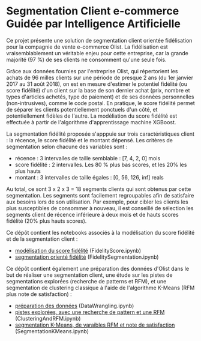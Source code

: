 # Segmentation Client e-commerce Guidée par Intelligence Artificielle

Ce projet présente une solution de segmentation client orientée fidélisation pour la compagnie de vente e-commerce Olist. La fidélisation est vraisemblablement un véritable enjeu pour cette entreprise, car la grande majorité (97 %) de ses clients ne consomment qu'une seule fois.

Grâce aux données fournies par l'entreprise Olist, qui répertorient les achats de 96 milles clients sur une période de presque 2 ans (du 1er janvier 2017 au 31 août 2018), on est en mesure d'estimer le potentiel fidélité (ou score fidélité) d'un client sur la base de son dernier achat (prix, nombre et types d'articles achetés, type de paiement) et de ses données personnelles (non-intrusives), comme le code postal. En pratique, le score fidélité permet de séparer les clients potentiellement ponctuels d'un côté, et potentiellement fidèles de l'autre. La modéliation du score fidélité est effectuée à partir de l'algorithme d'apprentissage machine XGBoost.

La segmentation fidélité proposée s'apppuie sur trois caractéristiques client : la récence, le score fidélité et le montant dépensé. Les critères de segmentation selon chacune des variables sont :
- récence : 3 intervalles de taille semblable : [7, 4, 2, 0] mois
- score fidélité : 2 intervalles. Les 80 % plus bas scores, et les 20% les plus hauts
- montant : 3 intervalles de taille égales : [0, 56, 126, inf] reals

Au total, ce sont 3 x 2 x 3 = 18 segments clients qui sont obtenus par cette segmentation. Les segments sont facilement regroupables afin de satisfaire aux besoins lors de son utilisation. Par exemple, pour cibler les clients les plus susceptibles de consommer à nouveau, il est conseillé de sélection les segments client de récence inférieure à deux mois et de hauts scores fidélité (20% plus hauts scores).

Ce dépôt contient les notebooks associés à la modélisation du score fidélité et de la segmentation client :
- [modélisation du score fidélité](https://nbviewer.jupyter.org/github/EloiLQ/fidelity-segments/blob/main/FidelityScore.ipynb) (FidelityScore.ipynb)
- [segmentation orienté fidélité](https://nbviewer.jupyter.org/github/EloiLQ/fidelity-segments/blob/main/FidelitySegmentation.ipynb) (FidelitySegmentation.ipynb)

Ce dépôt contient également une préparation des données d'Olist dans le but de réaliser une segmentation client, une étude sur les pistes de segmentations explorées  (recherche de patterns et RFM), et une segmentation de clustering classique à l'aide de l'algorithme K-Means (RFM plus note de satisfaction) : 
- [préparation des données](https://nbviewer.jupyter.org/github/EloiLQ/fidelity-segments/blob/main/DataWrangling.ipynb) (DataWrangling.ipynb)
- [pistes explorées, avec une recherche de pattern et une RFM](https://nbviewer.jupyter.org/github/EloiLQ/fidelity-segments/blob/main/ClusteringAndRFM.ipynb) (ClusteringAndRFM.ipynb)
- [segmentation K-Means, de varaibles RFM et note de satisfaction](https://nbviewer.jupyter.org/github/EloiLQ/fidelity-segments/blob/main/SegmentationKMeans.ipynb) (SegmentationKMeans.ipynb)
